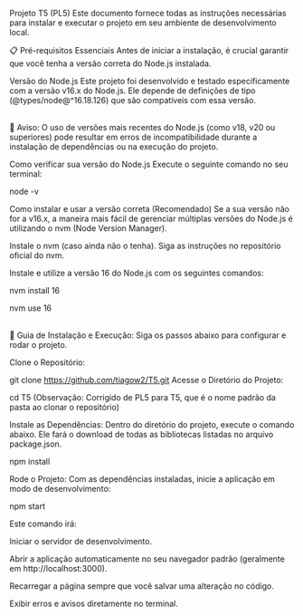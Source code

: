 Projeto T5 (PL5)
Este documento fornece todas as instruções necessárias para instalar e executar o projeto em seu ambiente de desenvolvimento local.

📋 Pré-requisitos Essenciais
Antes de iniciar a instalação, é crucial garantir que você tenha a versão correta do Node.js instalada.

Versão do Node.js
Este projeto foi desenvolvido e testado especificamente com a versão v16.x do Node.js. Ele depende de definições de tipo (@types/node@^16.18.126) que são compatíveis com essa versão.
<br></br>

🔴 Aviso: O uso de versões mais recentes do Node.js (como v18, v20 ou superiores) pode resultar em erros de incompatibilidade durante a instalação de dependências ou na execução do projeto.

Como verificar sua versão do Node.js
Execute o seguinte comando no seu terminal:

node -v

Como instalar e usar a versão correta (Recomendado)
Se a sua versão não for a v16.x, a maneira mais fácil de gerenciar múltiplas versões do Node.js é utilizando o nvm (Node Version Manager).

Instale o nvm (caso ainda não o tenha). Siga as instruções no repositório oficial do nvm.

Instale e utilize a versão 16 do Node.js com os seguintes comandos:

nvm install 16

nvm use 16
<br></br>

🚀 Guia de Instalação e Execução:
Siga os passos abaixo para configurar e rodar o projeto.

Clone o Repositório:

git clone https://github.com/tiagow2/T5.git
Acesse o Diretório do Projeto:

cd T5 
(Observação: Corrigido de PL5 para T5, que é o nome padrão da pasta ao clonar o repositório)

Instale as Dependências:
Dentro do diretório do projeto, execute o comando abaixo. Ele fará o download de todas as bibliotecas listadas no arquivo package.json.

npm install

Rode o Projeto:
Com as dependências instaladas, inicie a aplicação em modo de desenvolvimento:

npm start

Este comando irá:

Iniciar o servidor de desenvolvimento.

Abrir a aplicação automaticamente no seu navegador padrão (geralmente em http://localhost:3000).

Recarregar a página sempre que você salvar uma alteração no código.

Exibir erros e avisos diretamente no terminal.

